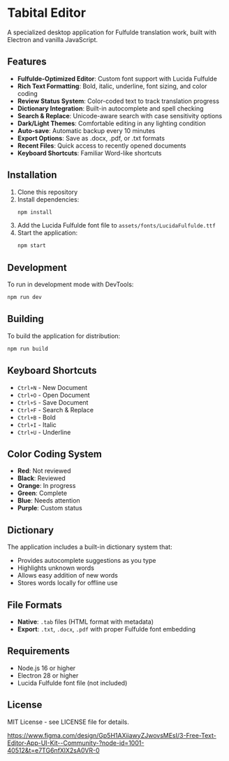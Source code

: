 # Tabital Editor

A specialized desktop application for Fulfulde translation work, built with Electron and vanilla JavaScript.

## Features

- **Fulfulde-Optimized Editor**: Custom font support with Lucida Fulfulde
- **Rich Text Formatting**: Bold, italic, underline, font sizing, and color coding
- **Review Status System**: Color-coded text to track translation progress
- **Dictionary Integration**: Built-in autocomplete and spell checking
- **Search & Replace**: Unicode-aware search with case sensitivity options
- **Dark/Light Themes**: Comfortable editing in any lighting condition
- **Auto-save**: Automatic backup every 10 minutes
- **Export Options**: Save as .docx, .pdf, or .txt formats
- **Recent Files**: Quick access to recently opened documents
- **Keyboard Shortcuts**: Familiar Word-like shortcuts

## Installation

1. Clone this repository
2. Install dependencies:
   ```bash
   npm install
   ```
3. Add the Lucida Fulfulde font file to `assets/fonts/LucidaFulfulde.ttf`
4. Start the application:
   ```bash
   npm start
   ```

## Development

To run in development mode with DevTools:
```bash
npm run dev
```

## Building

To build the application for distribution:
```bash
npm run build
```

## Keyboard Shortcuts

- `Ctrl+N` - New Document
- `Ctrl+O` - Open Document
- `Ctrl+S` - Save Document
- `Ctrl+F` - Search & Replace
- `Ctrl+B` - Bold
- `Ctrl+I` - Italic
- `Ctrl+U` - Underline

## Color Coding System

- **Red**: Not reviewed
- **Black**: Reviewed
- **Orange**: In progress
- **Green**: Complete
- **Blue**: Needs attention
- **Purple**: Custom status

## Dictionary

The application includes a built-in dictionary system that:
- Provides autocomplete suggestions as you type
- Highlights unknown words
- Allows easy addition of new words
- Stores words locally for offline use

## File Formats

- **Native**: `.tab` files (HTML format with metadata)
- **Export**: `.txt`, `.docx`, `.pdf` with proper Fulfulde font embedding

## Requirements

- Node.js 16 or higher
- Electron 28 or higher
- Lucida Fulfulde font file (not included)

## License

MIT License - see LICENSE file for details.

https://www.figma.com/design/Gp5H1AXiiawyZJwovsMEsI/3-Free-Text-Editor-App-UI-Kit--Community-?node-id=1001-40512&t=e7TG6nfXlX2sA0VR-0